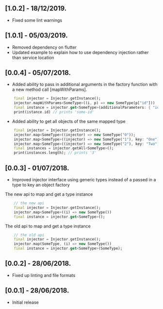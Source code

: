 ## [1.0.2] - 18/12/2019.
* Fixed some lint warnings

## [1.0.1] - 05/03/2019.
* Removed dependency on flutter
* Updated example to explain how to use dependency injection rather than service location

## [0.0.4] - 05/07/2018.
* Added ability to pass in additional arguments in the factory function with a new method call [mapWithParams].

```dart
    final injector = Injector.getInstance();
    injector.mapWithParams<SomeType>((i, p) => new SomeType(p["id"]))
    final instance = injector.get<SomeType>(additionalParameters: { "id": "some-id" });
    print(istance.id) // prints 'some-id'
```

* Added ability to get all objects of the same mapped type

```dart
    final injector = Injector.getInstance();
    injector.map<SomeType>((injector) => new SomeType("0"));
    injector.map<SomeType>((injector) => new SomeType("1"), key: "One");
    injector.map<SomeType>((injector) => new SomeType("2"), key: "Two");
    final instances = injector.getAll<SomeType>();
    print(instances.length); // prints '3'
```

## [0.0.3] - 01/07/2018.

* Improved injector interface using generic types instead of a passed in a type to key an object factory

The new api to map and get a type instance
```dart
    // the new api
    final injector = Injector.getInstance();
    injector.map<SomeType>((i) => new SomeType())
    final instance = injector.get<SomeType>();
```

The old api to map and get a type instance
```dart
    // the old api
    final injector = Injector.getInstance();
    injector.map(SomeType, (i) => new SomeType())
    final instance = injector.get<SomeType>(SomeType);
```

## [0.0.2] - 28/06/2018.

* Fixed up linting and file formats

## [0.0.1] - 28/06/2018.

* Initial release
